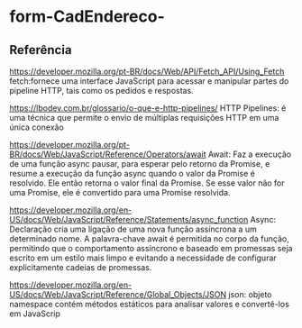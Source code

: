 # form-CadEndereco-

## Referência
https://developer.mozilla.org/pt-BR/docs/Web/API/Fetch_API/Using_Fetch 
fetch:fornece uma interface JavaScript para acessar e manipular partes do pipeline HTTP, tais como os pedidos e respostas.


https://lbodev.com.br/glossario/o-que-e-http-pipelines/
HTTP Pipelines: é uma técnica que permite o envio de múltiplas requisições HTTP em uma única conexão


https://developer.mozilla.org/pt-BR/docs/Web/JavaScript/Reference/Operators/await
 Await: Faz a execução de uma função async pausar, para esperar pelo retorno da Promise, e resume a execução da função async quando o valor da Promise é resolvido. Ele então retorna o valor final da Promise. Se esse valor não for uma Promise, ele é convertido para uma Promise resolvida.

https://developer.mozilla.org/en-US/docs/Web/JavaScript/Reference/Statements/async_function
Async: Declaração cria uma ligação de uma nova função assíncrona a um determinado nome. A palavra-chave await é permitida no corpo da função, permitindo que o comportamento assíncrono e baseado em promessas seja escrito em um estilo mais limpo e evitando a necessidade de configurar explicitamente cadeias de promessas.


https://developer.mozilla.org/en-US/docs/Web/JavaScript/Reference/Global_Objects/JSON
json: objeto namespace contém métodos estáticos para analisar valores e convertê-los em JavaScrip